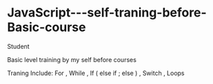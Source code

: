 # JavaScript---self-traning-before-Basic-course
Student

Basic level training by my self before courses 

Traning Include: For , While , If ( else if ; else ) , Switch , Loops 
